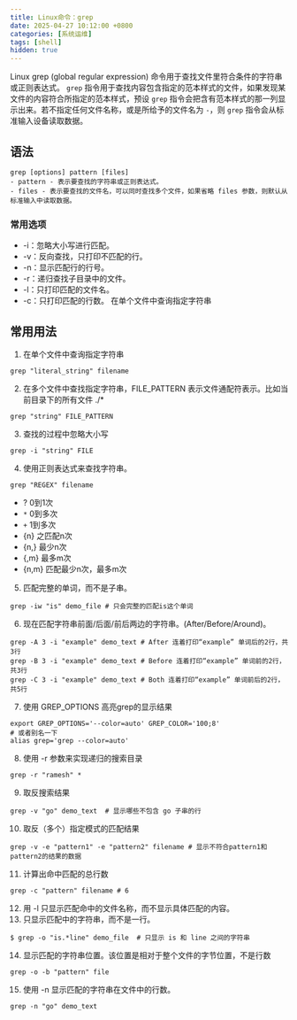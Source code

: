 ```yaml
---
title: Linux命令：grep
date: 2025-04-27 10:12:00 +0800
categories: [系统运维]
tags: [shell]
hidden: true
---
```



Linux grep (global regular expression) 命令用于查找文件里符合条件的字符串或正则表达式。
`grep` 指令用于查找内容包含指定的范本样式的文件，如果发现某文件的内容符合所指定的范本样式，预设 `grep` 指令会把含有范本样式的那一列显示出来。若不指定任何文件名称，或是所给予的文件名为 `-`，则 `grep` 指令会从标准输入设备读取数据。

## 语法

```shell
grep [options] pattern [files]
- pattern - 表示要查找的字符串或正则表达式。
- files - 表示要查找的文件名，可以同时查找多个文件，如果省略 files 参数，则默认从标准输入中读取数据。
```

### 常用选项

- -i：忽略大小写进行匹配。
- -v：反向查找，只打印不匹配的行。
- -n：显示匹配行的行号。
- -r：递归查找子目录中的文件。
- -l：只打印匹配的文件名。
- -c：只打印匹配的行数。
  在单个文件中查询指定字符串

## 常用用法

1. 在单个文件中查询指定字符串
```shell
grep "literal_string" filename
```
2. 在多个文件中查找指定字符串，FILE_PATTERN 表示文件通配符表示。比如当前目录下的所有文件 ./*
```shell
grep "string" FILE_PATTERN
```
3. 查找的过程中忽略大小写
```shell
grep -i "string" FILE
```
4. 使用正则表达式来查找字符串。
```shell
grep "REGEX" filename
```
  - ? 0到1次
  - `*` 0到多次
  -  `+` 1到多次
  -    {n} 之匹配n次
  -    {n,} 最少n次
  -    {,m} 最多m次
  -    {n,m} 匹配最少n次，最多m次
5. 匹配完整的单词，而不是子串。
```shell
grep -iw "is" demo_file # 只会完整的匹配is这个单词
```
6. 现在匹配字符串前面/后面/前后两边的字符串。(After/Before/Around)。
```shell
grep -A 3 -i "example" demo_text # After 连着打印“example” 单词后的2行，共3行
grep -B 3 -i "example" demo_text # Before 连着打印“example” 单词前的2行，共3行
grep -C 3 -i "example" demo_text # Both 连着打印“example” 单词前后的2行，共5行
```
7. 使用 GREP_OPTIONS 高亮grep的显示结果
```shell
export GREP_OPTIONS='--color=auto' GREP_COLOR='100;8'
# 或者别名一下
alias grep='grep --color=auto'
```
8. 使用 -r 参数来实现递归的搜索目录
```shell
grep -r "ramesh" *
```
9. 取反搜索结果
```shell
grep -v "go" demo_text  # 显示哪些不包含 go 子串的行
```
10. 取反（多个）指定模式的匹配结果
```shell
grep -v -e "pattern1" -e "pattern2" filename # 显示不符合pattern1和pattern2的结果的数据
```
11. 计算出命中匹配的总行数
```shell
grep -c "pattern" filename # 6
```
12. 用 -l 只显示匹配命中的文件名称，而不显示具体匹配的内容。
13. 只显示匹配中的字符串，而不是一行。
```shell
$ grep -o "is.*line" demo_file  # 只显示 is 和 line 之间的字符串
```
14. 显示匹配的字符串位置。该位置是相对于整个文件的字节位置，不是行数
```shell
grep -o -b "pattern" file
```
15. 使用 -n 显示匹配的字符串在文件中的行数。
```shell
grep -n "go" demo_text
```
